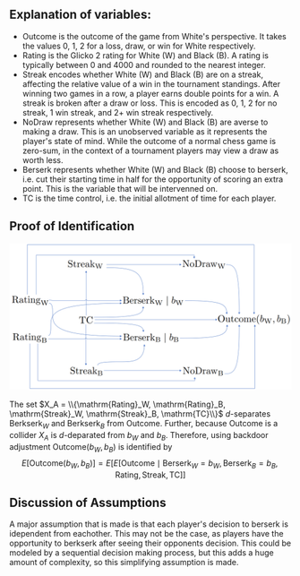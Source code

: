 ## Explanation of variables:
- $\mathrm{Outcome}$ is the outcome of the game from White's perspective. It takes the values 0, 1, 2 for a loss, draw, or win for White respectively.
- ${\mathrm{Rating}}$ is the Glicko 2 rating for White (W) and Black (B). A rating is typically between 0 and 4000 and rounded to the nearest integer.
- ${\mathrm{Streak}}$ encodes whether White (W) and Black (B) are on a streak, affecting the relative value of a win in the tournament standings. After winning two games in a row, a player earns double points for a win. A streak is broken after a draw or loss. This is encoded as 0, 1, 2 for no streak, 1 win streak, and 2+ win streak respectively.
- $\mathrm{NoDraw}$ represents whether White (W) and Black (B) are averse to making a draw. This is an unobserved variable as it represents the player's state of mind. While the outcome of a normal chess game is zero-sum, in the context of a tournament players may view a draw as worth less. 
- $\mathrm{Berserk}$ represents whether White (W) and Black (B) choose to berserk, i.e. cut their starting time in half for the opportunity of scoring an extra point. This is the variable that will be intervenned on.
- $\mathrm{TC}$ is the time control, i.e. the initial allotment of time for each player.

## Proof of Identification

![The DAG for this setup.](/dag.png)

The set $X_A = \\{\mathrm{Rating}_W, \mathrm{Rating}_B, \mathrm{Streak}_W, \mathrm{Streak}_B, \mathrm{TC}\\}$ $d$-separates $\mathrm{Berkserk}_W$ and $\mathrm{Berkserk}_B$ from $\mathrm{Outcome}$. Further, because $\mathrm{Outcome}$ is a collider $X_A$ is $d$-deparated from $b_W$ and $b_B$. Therefore, using backdoor adjustment $\mathrm{Outcome}(b_W, b_B)$ is identified by
$$E[\mathrm{Outcome}(b_W, b_B)] = E[E[\mathrm{Outcome} \mid \mathrm{Berserk}_W = b_W, \mathrm{Berserk}_B = b_B, \mathrm{Rating}, \mathrm{Streak}, \mathrm{TC}]]$$

## Discussion of Assumptions

A major assumption that is made is that each player's decision to berserk is idependent from eachother. This may not be the case, as players have the opportunity to berkserk after seeing their opponents decision. This could be modeled by a sequential decision making process, but this adds a huge amount of complexity, so this simplifying assumption is made.
